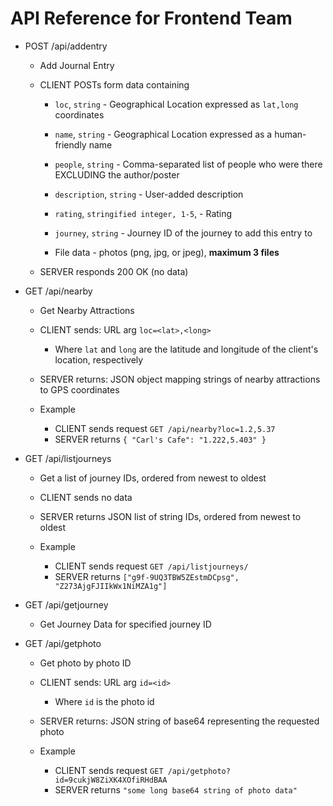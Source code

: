 # API Reference for Frontend Team

- POST /api/addentry
	- Add Journal Entry

	- CLIENT POSTs form data containing
		- `loc`, `string` - Geographical Location expressed as `lat,long` coordinates
		- `name`, `string` - Geographical Location expressed as a human-friendly name
		- `people`, `string` - Comma-separated list of people who were there EXCLUDING the author/poster
		- `description`, `string` - User-added description
		- `rating`, `stringified integer, 1-5`, - Rating
		- `journey`, `string` - Journey ID of the journey to add this entry to

		- File data - photos (png, jpg, or jpeg), **maximum 3 files**

	- SERVER responds 200 OK (no data)

- GET /api/nearby
	- Get Nearby Attractions
	

	- CLIENT sends: URL arg `loc=<lat>,<long>`
		- Where `lat` and `long` are the latitude and longitude of the client's location, respectively
	- SERVER returns: JSON object mapping strings of nearby attractions to GPS coordinates
	
	
	- Example
		- CLIENT sends request `GET /api/nearby?loc=1.2,5.37`
		- SERVER returns `{ "Carl's Cafe": "1.222,5.403" }`
	
- GET /api/listjourneys
	- Get a list of journey IDs, ordered from newest to oldest

	- CLIENT sends no data
	- SERVER returns JSON list of string IDs, ordered from newest to oldest


	- Example
		- CLIENT sends request `GET /api/listjourneys/`
		- SERVER returns `["g9f-9UQ3TBW5ZEstmDCpsg", "Z273AjgFJIIkWx1NiMZA1g"]`

- GET /api/getjourney
	- Get Journey Data for specified journey ID

- GET /api/getphoto
	- Get photo by photo ID

	- CLIENT sends: URL arg `id=<id>`
		- Where `id` is the photo id
	- SERVER returns: JSON string of base64 representing the requested photo
	

	- Example
		- CLIENT sends request `GET /api/getphoto?id=9cukjW8ZiXK4XOfiRHdBAA`
		- SERVER returns `"some long base64 string of photo data"`